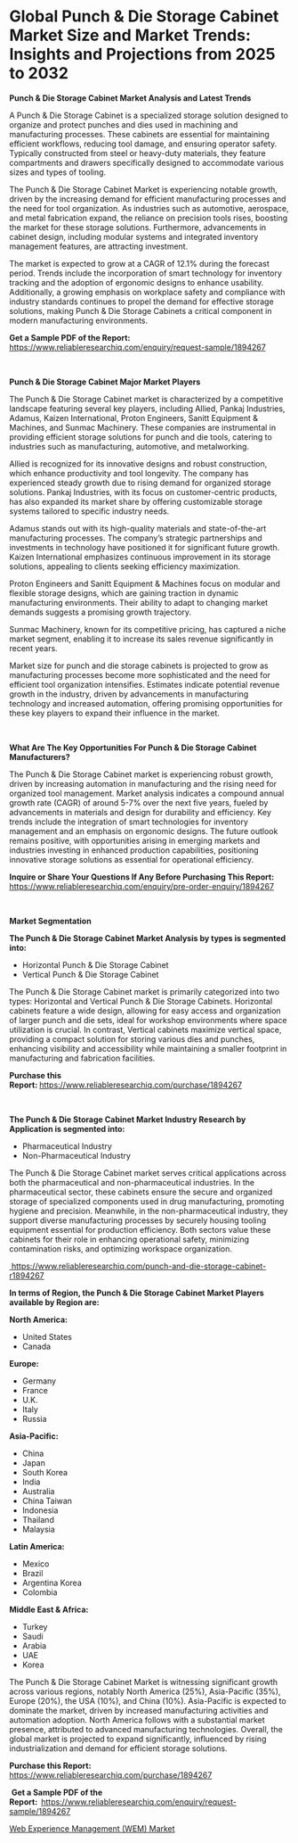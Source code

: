<p><h1>Global Punch & Die Storage Cabinet Market Size and Market Trends: Insights and Projections from 2025 to 2032</h1></p><p><strong>Punch & Die Storage Cabinet Market Analysis and Latest Trends</strong></p>
<p><p>A Punch & Die Storage Cabinet is a specialized storage solution designed to organize and protect punches and dies used in machining and manufacturing processes. These cabinets are essential for maintaining efficient workflows, reducing tool damage, and ensuring operator safety. Typically constructed from steel or heavy-duty materials, they feature compartments and drawers specifically designed to accommodate various sizes and types of tooling.</p><p>The Punch & Die Storage Cabinet Market is experiencing notable growth, driven by the increasing demand for efficient manufacturing processes and the need for tool organization. As industries such as automotive, aerospace, and metal fabrication expand, the reliance on precision tools rises, boosting the market for these storage solutions. Furthermore, advancements in cabinet design, including modular systems and integrated inventory management features, are attracting investment.</p><p>The market is expected to grow at a CAGR of 12.1% during the forecast period. Trends include the incorporation of smart technology for inventory tracking and the adoption of ergonomic designs to enhance usability. Additionally, a growing emphasis on workplace safety and compliance with industry standards continues to propel the demand for effective storage solutions, making Punch & Die Storage Cabinets a critical component in modern manufacturing environments.</p></p>
<p><strong>Get a Sample PDF of the Report:&nbsp;</strong> <a href="https://www.reliableresearchiq.com/enquiry/request-sample/1894267?utm_campaign=3073&utm_medium=2&utm_source=Github&utm_content=ia&utm_term=28032025&utm_id=punch-die-storage-cabinet">https://www.reliableresearchiq.com/enquiry/request-sample/1894267</a></p>
<p>&nbsp;</p>
<p><strong>Punch & Die Storage Cabinet Major Market Players</strong></p>
<p><p>The Punch & Die Storage Cabinet market is characterized by a competitive landscape featuring several key players, including Allied, Pankaj Industries, Adamus, Kaizen International, Proton Engineers, Sanitt Equipment & Machines, and Sunmac Machinery. These companies are instrumental in providing efficient storage solutions for punch and die tools, catering to industries such as manufacturing, automotive, and metalworking.</p><p>Allied is recognized for its innovative designs and robust construction, which enhance productivity and tool longevity. The company has experienced steady growth due to rising demand for organized storage solutions. Pankaj Industries, with its focus on customer-centric products, has also expanded its market share by offering customizable storage systems tailored to specific industry needs.</p><p>Adamus stands out with its high-quality materials and state-of-the-art manufacturing processes. The company’s strategic partnerships and investments in technology have positioned it for significant future growth. Kaizen International emphasizes continuous improvement in its storage solutions, appealing to clients seeking efficiency maximization.</p><p>Proton Engineers and Sanitt Equipment & Machines focus on modular and flexible storage designs, which are gaining traction in dynamic manufacturing environments. Their ability to adapt to changing market demands suggests a promising growth trajectory.</p><p>Sunmac Machinery, known for its competitive pricing, has captured a niche market segment, enabling it to increase its sales revenue significantly in recent years.</p><p>Market size for punch and die storage cabinets is projected to grow as manufacturing processes become more sophisticated and the need for efficient tool organization intensifies. Estimates indicate potential revenue growth in the industry, driven by advancements in manufacturing technology and increased automation, offering promising opportunities for these key players to expand their influence in the market.</p></p>
<p>&nbsp;</p>
<p><strong>What Are The Key Opportunities For Punch & Die Storage Cabinet Manufacturers?</strong></p>
<p><p>The Punch & Die Storage Cabinet market is experiencing robust growth, driven by increasing automation in manufacturing and the rising need for organized tool management. Market analysis indicates a compound annual growth rate (CAGR) of around 5-7% over the next five years, fueled by advancements in materials and design for durability and efficiency. Key trends include the integration of smart technologies for inventory management and an emphasis on ergonomic designs. The future outlook remains positive, with opportunities arising in emerging markets and industries investing in enhanced production capabilities, positioning innovative storage solutions as essential for operational efficiency.</p></p>
<p><strong>Inquire or Share Your Questions If Any Before Purchasing This Report:</strong> <a href="https://www.reliableresearchiq.com/enquiry/pre-order-enquiry/1894267?utm_campaign=3073&utm_medium=2&utm_source=Github&utm_content=ia&utm_term=28032025&utm_id=punch-die-storage-cabinet">https://www.reliableresearchiq.com/enquiry/pre-order-enquiry/1894267</a></p>
<p>&nbsp;</p>
<p><strong>Market Segmentation</strong></p>
<p><strong>The Punch & Die Storage Cabinet Market Analysis by types is segmented into:</strong></p>
<p><ul><li>Horizontal Punch & Die Storage Cabinet</li><li>Vertical Punch & Die Storage Cabinet</li></ul></p>
<p><p>The Punch & Die Storage Cabinet market is primarily categorized into two types: Horizontal and Vertical Punch & Die Storage Cabinets. Horizontal cabinets feature a wide design, allowing for easy access and organization of larger punch and die sets, ideal for workshop environments where space utilization is crucial. In contrast, Vertical cabinets maximize vertical space, providing a compact solution for storing various dies and punches, enhancing visibility and accessibility while maintaining a smaller footprint in manufacturing and fabrication facilities.</p></p>
<p><strong>Purchase this Report:&nbsp;</strong><a href="https://www.reliableresearchiq.com/purchase/1894267?utm_campaign=3073&utm_medium=2&utm_source=Github&utm_content=ia&utm_term=28032025&utm_id=punch-die-storage-cabinet">https://www.reliableresearchiq.com/purchase/1894267</a></p>
<p>&nbsp;</p>
<p><strong>The Punch & Die Storage Cabinet Market Industry Research by Application is segmented into:</strong></p>
<p><ul><li>Pharmaceutical Industry</li><li>Non-Pharmaceutical Industry</li></ul></p>
<p><p>The Punch & Die Storage Cabinet market serves critical applications across both the pharmaceutical and non-pharmaceutical industries. In the pharmaceutical sector, these cabinets ensure the secure and organized storage of specialized components used in drug manufacturing, promoting hygiene and precision. Meanwhile, in the non-pharmaceutical industry, they support diverse manufacturing processes by securely housing tooling equipment essential for production efficiency. Both sectors value these cabinets for their role in enhancing operational safety, minimizing contamination risks, and optimizing workspace organization.</p></p>
<p><a href="https://www.reliableresearchiq.com/punch-and-die-storage-cabinet-r1894267?utm_campaign=3073&utm_medium=2&utm_source=Github&utm_content=ia&utm_term=28032025&utm_id=punch-die-storage-cabinet">&nbsp;https://www.reliableresearchiq.com/punch-and-die-storage-cabinet-r1894267</a></p>
<p><strong>In terms of Region, the Punch & Die Storage Cabinet Market Players available by Region are:</strong></p>
<p>
    <p> <strong> North America: </strong>
        <ul>
            <li>United States</li>
            <li>Canada</li>
        </ul>
        </p> 
    <p> <strong> Europe: </strong>
        <ul>
            <li>Germany</li>
            <li>France</li>
            <li>U.K.</li>
            <li>Italy</li>
            <li>Russia</li>
        </ul>
        </p> 
    <p> <strong> Asia-Pacific: </strong>
        <ul>
            <li>China</li>
            <li>Japan</li>
            <li>South Korea</li>
            <li>India</li>
            <li>Australia</li>
            <li>China Taiwan</li>
            <li>Indonesia</li>
            <li>Thailand</li>
            <li>Malaysia</li>
        </ul>
        </p> 
    <p> <strong> Latin America: </strong>
        <ul>
            <li>Mexico</li>
            <li>Brazil</li>
            <li>Argentina Korea</li>
            <li>Colombia</li>
        </ul>
        </p> 
    <p> <strong> Middle East & Africa: </strong>
        <ul>
            <li>Turkey</li>
            <li>Saudi</li>
            <li>Arabia</li>
            <li>UAE</li>
            <li>Korea</li>
        </ul>
    </p>
    </p>
<p><p>The Punch & Die Storage Cabinet Market is witnessing significant growth across various regions, notably North America (25%), Asia-Pacific (35%), Europe (20%), the USA (10%), and China (10%). Asia-Pacific is expected to dominate the market, driven by increased manufacturing activities and automation adoption. North America follows with a substantial market presence, attributed to advanced manufacturing technologies. Overall, the global market is projected to expand significantly, influenced by rising industrialization and demand for efficient storage solutions.</p></p>
<p><strong>Purchase this Report: </strong><a href="https://www.reliableresearchiq.com/purchase/1894267?utm_campaign=3073&utm_medium=2&utm_source=Github&utm_content=ia&utm_term=28032025&utm_id=punch-die-storage-cabinet">https://www.reliableresearchiq.com/purchase/1894267</a></p>
<p>&nbsp;<strong>Get a Sample PDF of the Report:&nbsp;&nbsp;</strong><a href="https://www.reliableresearchiq.com/enquiry/request-sample/1894267?utm_campaign=3073&utm_medium=2&utm_source=Github&utm_content=ia&utm_term=28032025&utm_id=punch-die-storage-cabinet">https://www.reliableresearchiq.com/enquiry/request-sample/1894267</a></p>
<p><strong></strong></p>
<p><p><a href="https://github.com/guleealhani/Market-Research-Report-List-1/blob/main/web-experience-management-wem-market.md?utm_campaign=3073&utm_medium=2&utm_source=Github&utm_content=ia&utm_term=28032025&utm_id=punch-die-storage-cabinet">Web Experience Management (WEM) Market</a></p></p>